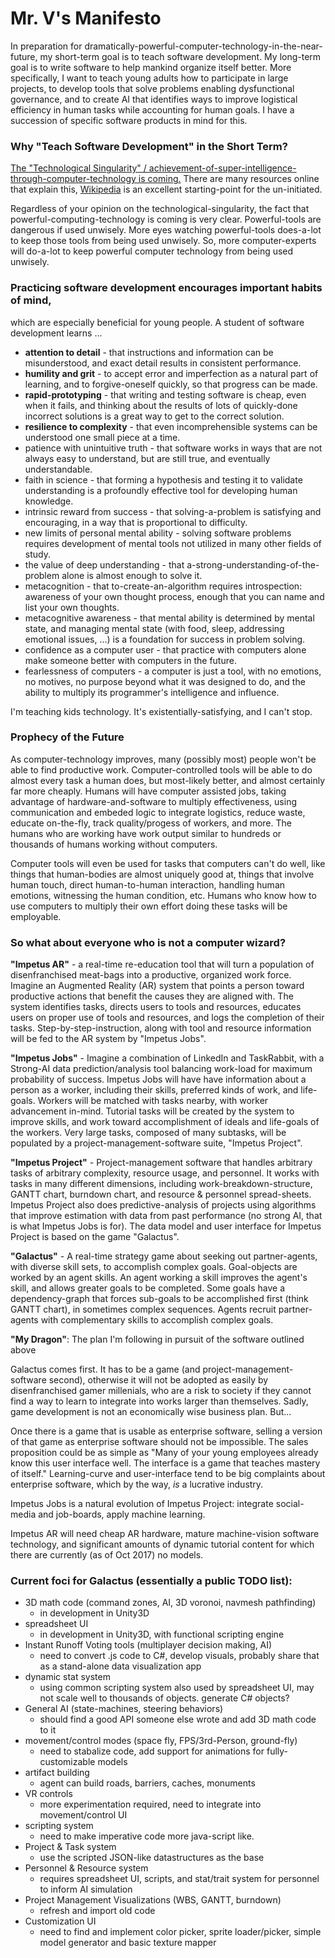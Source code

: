 # Mr. V's Manifesto

In preparation for dramatically-powerful-computer-technology-in-the-near-future, my short-term goal is to teach software development. My long-term goal is to write software to help mankind organize itself better. More specifically, I want to teach young adults how to participate in large projects, to develop tools that solve problems enabling dysfunctional governance, and to create AI that identifies ways to improve logistical efficiency in human tasks while accounting for human goals. I have a succession of specific software products in mind for this.

### Why "Teach Software Development" in the Short Term?

[The "Technological Singularity" / achievement-of-super-intelligence-through-computer-technology is coming.](http://www.codegiraffe.com/singularity.png) There are many resources online that explain this, [Wikipedia](https://en.wikipedia.org/wiki/Technological_singularity) is an excellent starting-point for the un-initiated.

Regardless of your opinion on the technological-singularity, the fact that powerful-computing-technology is coming is very clear. Powerful-tools are dangerous if used unwisely. More eyes watching powerful-tools does-a-lot to keep those tools from being used unwisely. So, more computer-experts will do-a-lot to keep powerful computer technology from being used unwisely.

### Practicing software development encourages important habits of mind,
which are especially beneficial for young people. A student of software development learns ...
* **attention to detail** - that instructions and information can be misunderstood, and exact detail results in consistent performance.
* **humility and grit** - to accept error and imperfection as a natural part of learning, and to forgive-oneself quickly, so that progress can be made.
* **rapid-prototyping** - that writing and testing software is cheap, even when it fails, and thinking about the results of lots of quickly-done incorrect solutions is a great way to get to the correct solution.
* **resilience to complexity** - that even incomprehensible systems can be understood one small piece at a time.
* patience with unintuitive truth - that software works in ways that are not always easy to understand, but are still true, and eventually understandable.
* faith in science - that forming a hypothesis and testing it to validate understanding is a profoundly effective tool for developing human knowledge.
* intrinsic reward from success - that solving-a-problem is satisfying and encouraging, in a way that is proportional to difficulty.
* new limits of personal mental ability - solving software problems requires development of mental tools not utilized in many other fields of study.
* the value of deep understanding - that a-strong-understanding-of-the-problem alone is almost enough to solve it.
* metacognition - that to-create-an-algorithm requires introspection: awareness of your own thought process, enough that you can name and list your own thoughts.
* metacognitive awareness - that mental ability is determined by mental state, and managing mental state (with food, sleep, addressing emotional issues, ...) is a foundation for success in problem solving.
* confidence as a computer user - that practice with computers alone make someone better with computers in the future.
* fearlessness of computers - a computer is just a tool, with no emotions, no motives, no purpose beyond what it was designed to do, and the ability to multiply its programmer's intelligence and influence.

I'm teaching kids technology. It's existentially-satisfying, and I can't stop.

### Prophecy of the Future

As computer-technology improves, many (possibly most) people won't be able to find productive work. Computer-controlled tools will be able to do almost every task a human does, but most-likely better, and almost certainly far more cheaply. Humans will have computer assisted jobs, taking advantage of hardware-and-software to multiply effectiveness, using communication and embeded logic to integrate logistics, reduce waste, educate on-the-fly, track quality/progess of workers, and more. The humans who are working have work output similar to hundreds or thousands of humans working without computers.

Computer tools will even be used for tasks that computers can't do well, like things that human-bodies are almost uniquely good at, things that involve human touch, direct human-to-human interaction, handling human emotions, witnessing the human condition, etc. Humans who know how to use computers to multiply their own effort doing these tasks will be employable.

### So what about everyone who is not a computer wizard?

**"Impetus AR"** - a real-time re-education tool that will turn a population of disenfranchised meat-bags into a productive, organized work force. Imagine an Augmented Reality (AR) system that points a person toward productive actions that benefit the causes they are aligned with. The system identifies tasks, directs users to tools and resources, educates users on proper use of tools and resources, and logs the completion of their tasks. Step-by-step-instruction, along with tool and resource information will be fed to the AR system by "Impetus Jobs".

**"Impetus Jobs"** - Imagine a combination of LinkedIn and TaskRabbit, with a Strong-AI data prediction/analysis tool balancing work-load for maximum probability of success. Impetus Jobs will have have information about a person as a worker, including their skills, preferred kinds of work, and life-goals. Workers will be matched with tasks nearby, with worker advancement in-mind. Tutorial tasks will be created by the system to improve skills, and work toward accomplishment of ideals and life-goals of the workers. Very large tasks, composed of many subtasks, will be populated by a project-management-software suite, "Impetus Project".

**"Impetus Project"** - Project-management software that handles arbitrary tasks of arbitrary complexity, resource usage, and personnel. It works with tasks in many different dimensions, including work-breakdown-structure, GANTT chart, burndown chart, and resource & personnel spread-sheets. Impetus Project also does predictive-analysis of projects using algorithms that improve estimation with data from past performance (no strong AI, that is what Impetus Jobs is for). The data model and user interface for Impetus Project is based on the game "Galactus".

**"Galactus"** - A real-time strategy game about seeking out partner-agents, with diverse skill sets, to accomplish complex goals. Goal-objects are worked by an agent skills. An agent working a skill improves the agent's skill, and allows greater goals to be completed. Some goals have a dependency-graph that forces sub-goals to be accomplished first (think GANTT chart), in sometimes complex sequences. Agents recruit partner-agents with complementary skills to accomplish complex goals.

**"My Dragon"**: The plan I'm following in pursuit of the software outlined above

Galactus comes first. It has to be a game (and project-management-software second), otherwise it will not be adopted as easily by disenfranchised gamer millenials, who are a risk to society if they cannot find a way to learn to integrate into works larger than themselves. Sadly, game development is not an economically wise business plan. But...

Once there is a game that is usable as enterprise software, selling a version of that game as enterprise software should not be impossible. The sales proposition could be as simple as "Many of your young employees already know this user interface well. The interface is a game that teaches mastery of itself." Learning-curve and user-interface tend to be big complaints about enterprise software, which by the way, *is* a lucrative industry.

Impetus Jobs is a natural evolution of Impetus Project: integrate social-media and job-boards, apply machine learning.

Impetus AR will need cheap AR hardware, mature machine-vision software technology, and significant amounts of dynamic tutorial content for which there are currently (as of Oct 2017) no models.

### Current foci for Galactus (essentially a public TODO list):
* 3D math code (command zones, AI, 3D voronoi, navmesh pathfinding)
  * in development in Unity3D
* spreadsheet UI
  * in development in Unity3D, with functional scripting engine
* Instant Runoff Voting tools (multiplayer decision making, AI)
  * need to convert .js code to C#, develop visuals, probably share that as a stand-alone data visualization app
* dynamic stat system
  * using common scripting system also used by spreadsheet UI, may not scale well to thousands of objects. generate C# objects?
* General AI (state-machines, steering behaviors)
  * should find a good API someone else wrote and add 3D math code to it
* movement/control modes (space fly, FPS/3rd-Person, ground-fly)
  * need to stabalize code, add support for animations for fully-customizable models
* artifact building
  * agent can build roads, barriers, caches, monuments
* VR controls
  * more experimentation required, need to integrate into movement/control UI
* scripting system
  * need to make imperative code more java-script like.
* Project & Task system
  * use the scripted JSON-like datastructures as the base
* Personnel & Resource system
  * requires spreadsheet UI, scripts, and stat/trait system for personnel to inform AI simulation
* Project Management Visualizations (WBS, GANTT, burndown)
  * refresh and import old code
* Customization UI
  * need to find and implement color picker, sprite loader/picker, simple model generator and basic texture mapper
